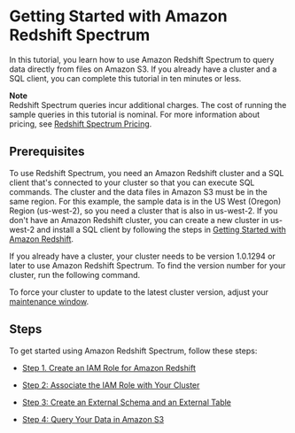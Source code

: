 # Getting Started with Amazon Redshift Spectrum<a name="c-getting-started-using-spectrum"></a>

In this tutorial, you learn how to use Amazon Redshift Spectrum to query data directly from files on Amazon S3\. If you already have a cluster and a SQL client, you can complete this tutorial in ten minutes or less\.

**Note**  
Redshift Spectrum queries incur additional charges\. The cost of running the sample queries in this tutorial is nominal\. For more information about pricing, see [ Redshift Spectrum Pricing](https://aws.amazon.com/redshift/pricing/#redshift-spectrum-pricing)\.

## Prerequisites<a name="c-getting-started-using-spectrum-prerequisites"></a>

To use Redshift Spectrum, you need an Amazon Redshift cluster and a SQL client that's connected to your cluster so that you can execute SQL commands\. The cluster and the data files in Amazon S3 must be in the same region\. For this example, the sample data is in the US West \(Oregon\) Region \(us\-west\-2\), so you need a cluster that is also in us\-west\-2\. If you don't have an Amazon Redshift cluster, you can create a new cluster in us\-west\-2 and install a SQL client by following the steps in [Getting Started with Amazon Redshift](http://docs.aws.amazon.com/redshift/latest/gsg/getting-started.html)\. 

If you already have a cluster, your cluster needs to be version 1\.0\.1294 or later to use Amazon Redshift Spectrum\. To find the version number for your cluster, run the following command\.

To force your cluster to update to the latest cluster version, adjust your [maintenance window](http://docs.aws.amazon.com/redshift/latest/mgmt/working-with-clusters.html#rs-maintenance-windows)\. 

## Steps<a name="c-getting-started-using-spectrum-steps"></a>

To get started using Amazon Redshift Spectrum, follow these steps:

+ [Step 1\. Create an IAM Role for Amazon Redshift](c-getting-started-using-spectrum-create-role.md) 

+ [Step 2: Associate the IAM Role with Your Cluster](c-getting-started-using-spectrum-add-role.md) 

+ [Step 3: Create an External Schema and an External Table](c-getting-started-using-spectrum-create-external-table.md) 

+ [Step 4: Query Your Data in Amazon S3](c-getting-started-using-spectrum-query-s3-data.md) 